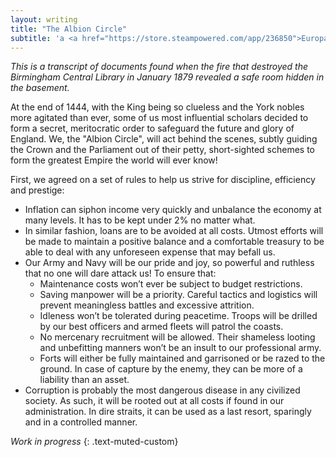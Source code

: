 ```yaml
---
layout: writing
title: "The Albion Circle"
subtitle: 'a <a href="https://store.steampowered.com/app/236850">Europa Universalis 4</a> fiction'
---
```

_This is a transcript of documents found when the fire that destroyed
the Birmingham Central Library in January 1879 revealed a safe room hidden in the basement._

At the end of 1444, with the King being so clueless and the York nobles more agitated than ever,
some of us most influential scholars decided to form a secret, meritocratic order to safeguard the future and glory of England.
We, the "Albion Circle", will act behind the scenes, subtly guiding the Crown and the Parliament out of their petty, short-sighted schemes
to form the greatest Empire the world will ever know!

First, we agreed on a set of rules to help us strive for discipline, efficiency and prestige:
* Inflation can siphon income very quickly and unbalance the economy at many levels. It has to be kept under 2% no matter what.
* In similar fashion, loans are to be avoided at all costs. Utmost efforts will be made to maintain a positive balance and a comfortable treasury to be able to deal with any unforeseen expense that may befall us.
* Our Army and Navy will be our pride and joy, so powerful and ruthless that no one will dare attack us! To ensure that:
  * Maintenance costs won’t ever be subject to budget restrictions.
  * Saving manpower will be a priority. Careful tactics and logistics will prevent meaningless battles and excessive attrition.
  * Idleness won’t be tolerated during peacetime. Troops will be drilled by our best officers and armed fleets will patrol the coasts.
  * No mercenary recruitment will be allowed. Their shameless looting and unbefitting manners won’t be an insult to our professional army.
  * Forts will either be fully maintained and garrisoned or be razed to the ground. In case of capture by the enemy, they can be more of a liability than an asset.
* Corruption is probably the most dangerous disease in any civilized society. As such, it will be rooted out at all costs if found in our administration. In dire straits, it can be used as a last resort, sparingly and in a controlled manner.

_Work in progress_
{: .text-muted-custom}
